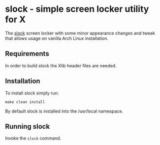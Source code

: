# slock - simple screen locker utility for X

The [slock](https://tools.suckless.org/slock) screen locker 
with some minor appearance changes and tweak that allows
usage on vanilla Arch Linux installation.

## Requirements
In order to build slock the Xlib header files are needed.

## Installation
To install slock simply run:
```
make clean install
```
By default slock is installed into the /usr/local namespace.

## Running slock
Invoke the `slock` command.
